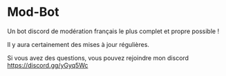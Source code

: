 # Mod-Bot
Un bot discord de modération français le plus complet et propre possible !

Il y aura certainement des mises à jour régulières.

Si vous avez des questions, vous pouvez rejoindre mon discord https://discord.gg/yGyq5Wc
